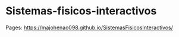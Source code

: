 # Sistemas-fisicos-interactivos
 
Pages: https://majohenao098.github.io/SistemasFisicosInteractivos/
